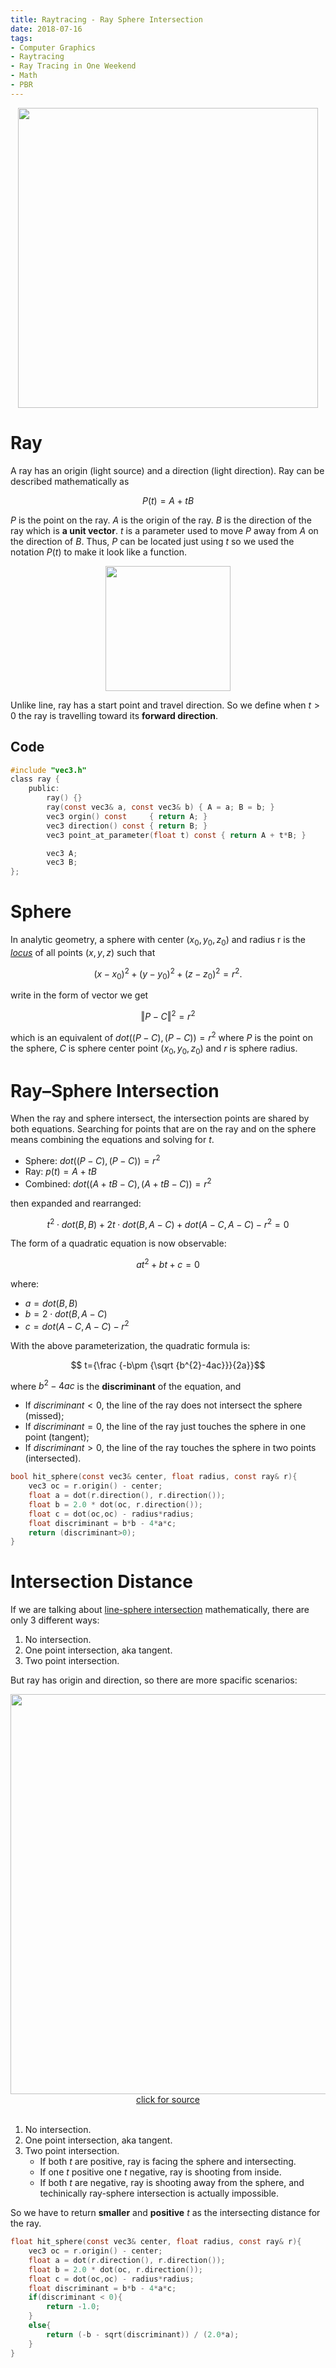 ```yaml
---
title: Raytracing - Ray Sphere Intersection
date: 2018-07-16
tags:
- Computer Graphics
- Raytracing
- Ray Tracing in One Weekend
- Math
- PBR
---
```

<!-- <img src="https://farm5.staticflickr.com/4342/36550535442_3b9da55913_z.jpg" width="640" hight="480" style="display:block; margin:auto;"> -->
<img src="https://upload.wikimedia.org/wikipedia/commons/3/32/Recursive_raytrace_of_a_sphere.png" width="480" hight="480" style="display:block; margin:auto;">
<!-- Ray class definition, ray-sphere intersection math breakdown, and code implementation. -->

# Ray
A ray has an origin (light source) and a direction (light direction). Ray can be described mathematically as

$$P(t)=A+tB$$

$P$ is the point on the ray. $A$ is the origin of the ray. $B$ is the direction of the ray which is **a unit vector**. $t$ is a parameter used to move $P$ away from $A$ on the direction of $B$. Thus, $P$ can be located just using $t$ so we used the notation $P(t)$ to make it look like a function.

<img src="https://qph.fs.quoracdn.net/main-qimg-8f765bf77d8cdc7332d4acfc04f6e94f" width="200"  style="display:block; margin:auto;">

Unlike line, ray has a start point and travel direction. So we define when $t>0$ the ray is travelling toward its **forward direction**.

## Code
``` c
#include "vec3.h"
class ray {
    public:
        ray() {}
        ray(const vec3& a, const vec3& b) { A = a; B = b; }
        vec3 orgin() const     { return A; }
        vec3 direction() const { return B; }
        vec3 point_at_parameter(float t) const { return A + t*B; }

        vec3 A;
        vec3 B;
};
```

# Sphere
In analytic geometry, a sphere with center $(x_{0}, y_{0}, z_{0})$ and radius r is the [_locus_](https://en.wikipedia.org/wiki/Locus_(mathematics)) of all points $(x, y, z)$ such that

$$(x-x_{0})^{2}+(y-y_{0})^{2}+(z-z_{0})^{2}=r^{2}.$$

write in the form of vector we get

$$ \left\Vert {P}-{C}\right\Vert ^{2}=r^{2} $$

which is an equivalent of $dot((P-C),(P-C))=r^{2}$ where ${P}$ is the point on the sphere, ${C}$ is sphere center point $(x_{0}, y_{0}, z_{0})$ and ${r}$ is sphere radius.

# Ray–Sphere Intersection
When the ray and sphere intersect, the intersection points are shared by both equations. Searching for points that are on the ray and on the sphere means combining the equations and solving for $t$.

- Sphere: $dot((P-C),(P-C))=r^{2}$
- Ray: $p(t) = A + tB$
- Combined: $dot((A + tB - C),(A + tB - C))=r^{2}$

then expanded and rearranged:

$$t^{2}\cdot dot(B,B)+2t \cdot dot(B, A-C)+dot(A-C,A-C)-r^{2}=0$$

The form of a quadratic equation is now observable:

$$at^{2}+bt+c=0$$

where:

- $a = dot(B,B)$
- $b = 2\cdot dot(B,A-C)$
- $c = dot(A-C,A-C) - r^{2}$

With the above parameterization, the quadratic formula is:

$$ t={\frac {-b\pm {\sqrt {b^{2}-4ac}}}{2a}}$$

where $b^{2}-4ac$ is the **discriminant** of the equation, and

- If $discriminant < 0$, the line of the ray does not intersect the sphere (missed);
- If $discriminant = 0$, the line of the ray just touches the sphere in one point (tangent);
- If $discriminant > 0$, the line of the ray touches the sphere in two points (intersected).



``` c
bool hit_sphere(const vec3& center, float radius, const ray& r){
    vec3 oc = r.origin() - center;
    float a = dot(r.direction(), r.direction());
    float b = 2.0 * dot(oc, r.direction());
    float c = dot(oc,oc) - radius*radius;
    float discriminant = b*b - 4*a*c;
    return (discriminant>0);
}
```

# Intersection Distance
If we are talking about [line-sphere intersection](https://en.wikipedia.org/wiki/Line%E2%80%93sphere_intersection) mathematically, there are only 3 different ways:

1. No intersection.
2. One point intersection, aka tangent.
3. Two point intersection.

But ray has origin and direction, so there are more spacific scenarios:

<img src="https://www.scratchapixel.com/images/upload/ray-simple-shapes/rayspherecases.png" width="640"  style="display:block; margin:auto;">
<div style="text-align:center">
<a href="https://www.scratchapixel.com/lessons/3d-basic-rendering/minimal-ray-tracer-rendering-simple-shapes/ray-sphere-intersection">click for source</a>
</div>
<br>

1. No intersection.
2. One point intersection, aka tangent.
3. Two point intersection.
    - If both $t$ are positive, ray is facing the sphere and intersecting.
    - If one $t$ positive one $t$ negative, ray is shooting from inside.
    - If both $t$ are negative, ray is shooting away from the sphere, and techinically ray-sphere intersection is actually impossible.

So we have to return **smaller** and **positive** $t$ as the intersecting distance for the ray.

``` c
float hit_sphere(const vec3& center, float radius, const ray& r){
    vec3 oc = r.origin() - center;
    float a = dot(r.direction(), r.direction());
    float b = 2.0 * dot(oc, r.direction());
    float c = dot(oc,oc) - radius*radius;
    float discriminant = b*b - 4*a*c;
    if(discriminant < 0){
        return -1.0;
    }
    else{
        return (-b - sqrt(discriminant)) / (2.0*a);
    }
}
```

<!-- # Line–plane intersection
[TBC](https://en.wikipedia.org/wiki/Line%E2%80%93plane_intersection)
# Line-box intersection
[TBC](https://www.scratchapixel.com/lessons/3d-basic-rendering/minimal-ray-tracer-rendering-simple-shapes/ray-box-intersection) -->
